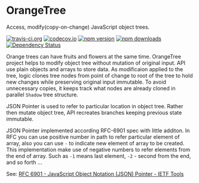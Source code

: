 # OrangeTree
Access, modify(copy-on-change) JavaScript object trees.

[![travis-ci.org](https://travis-ci.org/walnutgeek/OrangeTree.svg?branch=master)](https://travis-ci.org/walnutgeek/OrangeTree)
[![codecov.io](https://codecov.io/github/walnutgeek/OrangeTree/coverage.svg?branch=master)](https://codecov.io/github/walnutgeek/OrangeTree?branch=master)
[![npm version](https://badge.fury.io/js/OrangeTree.svg)](https://www.npmjs.com/package/OrangeTree)
[![npm downloads](https://img.shields.io/npm/dm/OrangeTree.svg)](https://npmjs.org/package/OrangeTree)
[![Dependency Status](https://gemnasium.com/walnutgeek/OrangeTree.svg)](https://gemnasium.com/walnutgeek/OrangeTree)

Orange trees can have fruits and flowers at the same time. 
OrangeTree project helps to modify object tree without mutation 
of original input. API use plain objects and arrays to store data. 
As modificaion applied to the tree, logic clones tree nodes from 
point of change to root of the tree to hold new changes while preserving
original input immutable. To avoid unnecessary copies, it keeps track 
what nodes are already cloned in parallel `Shadow` tree structure.

JSON Pointer is used to refer to particular location
in object tree. Rather then mutate object tree, API
recreates branches keeping previous state immutable.

JSON Pointer implemented according RFC-6901 spec with little additon.
In RFC you can use positive number in path to refer particular element
of array, also you can use `-` to indicate new element of array to be
created. This implementation make use of negative numbers to refer
elements from the end of array. Such as `-1` means last element, `-2` -
second from the end, and so forth ...

See:
[RFC 6901 - JavaScript Object Notation (JSON) Pointer - IETF Tools](https://tools.ietf.org/html/rfc6901)
